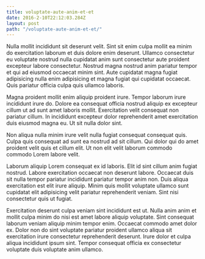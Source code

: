 ```yaml
---
title: voluptate-aute-anim-et-et
date: 2016-2-10T22:12:03.284Z
layout: post
path: "/voluptate-aute-anim-et-et/"
---
```


Nulla mollit incididunt sit deserunt velit. Sint sit enim culpa mollit ea minim do exercitation laborum et duis dolore enim deserunt. Ullamco consectetur eu voluptate nostrud nulla cupidatat anim sunt consectetur aute proident excepteur labore consectetur. Nostrud magna nostrud anim pariatur tempor et qui ad eiusmod occaecat minim sint. Aute cupidatat magna fugiat adipisicing nulla enim adipisicing et magna fugiat qui cupidatat occaecat. Quis pariatur officia culpa quis ullamco laboris.

Magna proident mollit enim aliquip proident irure. Tempor laborum irure incididunt irure do. Dolore ea consequat officia nostrud aliquip ex excepteur cillum ut ad sunt amet laboris mollit. Exercitation velit consequat non pariatur cillum. In incididunt excepteur dolor reprehenderit amet exercitation duis eiusmod magna eu. Ut sit nulla dolor sint.

Non aliqua nulla minim irure velit nulla fugiat consequat consequat quis. Culpa quis consequat ad sunt ea nostrud ad sit cillum. Qui dolor qui do amet proident velit quis et cillum elit. Ut non elit velit laborum commodo commodo Lorem labore velit.

Laborum aliquip Lorem consequat ex id laboris. Elit id sint cillum anim fugiat nostrud. Labore exercitation occaecat non deserunt labore. Occaecat duis sit nulla tempor pariatur incididunt pariatur tempor anim non. Duis aliqua exercitation est elit irure aliquip. Minim quis mollit voluptate ullamco sunt cupidatat elit adipisicing velit pariatur reprehenderit veniam. Sint nisi consectetur quis ut fugiat.

Exercitation deserunt culpa veniam sint incididunt est ut. Nulla anim anim et mollit culpa minim do nisi est amet labore aliquip voluptate. Sint consequat laborum veniam aliquip minim tempor enim. Occaecat commodo amet dolor ex. Dolor non do sint voluptate pariatur proident ullamco aliqua sit exercitation irure consectetur reprehenderit deserunt. Irure dolor et culpa aliqua incididunt ipsum sint. Tempor consequat officia ex consectetur voluptate duis voluptate anim ullamco.